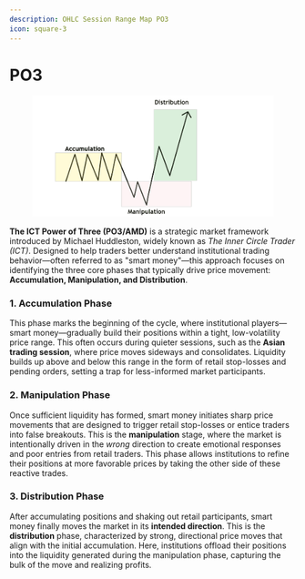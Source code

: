 ```yaml
---
description: OHLC Session Range Map PO3
icon: square-3
---
```


# PO3

<figure><img src="../../.gitbook/assets/docs-rangemap-005.png" alt=""><figcaption></figcaption></figure>

**The ICT Power of Three (PO3/AMD)** is a strategic market framework introduced by Michael Huddleston, widely known as _The Inner Circle Trader (ICT)_. Designed to help traders better understand institutional trading behavior—often referred to as "smart money"—this approach focuses on identifying the three core phases that typically drive price movement: **Accumulation, Manipulation, and Distribution**.

### 1. Accumulation Phase

This phase marks the beginning of the cycle, where institutional players—smart money—gradually build their positions within a tight, low-volatility price range. This often occurs during quieter sessions, such as the **Asian trading session**, where price moves sideways and consolidates. Liquidity builds up above and below this range in the form of retail stop-losses and pending orders, setting a trap for less-informed market participants.

### 2. Manipulation Phase

Once sufficient liquidity has formed, smart money initiates sharp price movements that are designed to trigger retail stop-losses or entice traders into false breakouts. This is the **manipulation** stage, where the market is intentionally driven in the _wrong_ direction to create emotional responses and poor entries from retail traders. This phase allows institutions to refine their positions at more favorable prices by taking the other side of these reactive trades.

### 3. Distribution Phase

After accumulating positions and shaking out retail participants, smart money finally moves the market in its **intended direction**. This is the **distribution** phase, characterized by strong, directional price moves that align with the initial accumulation. Here, institutions offload their positions into the liquidity generated during the manipulation phase, capturing the bulk of the move and realizing profits.
